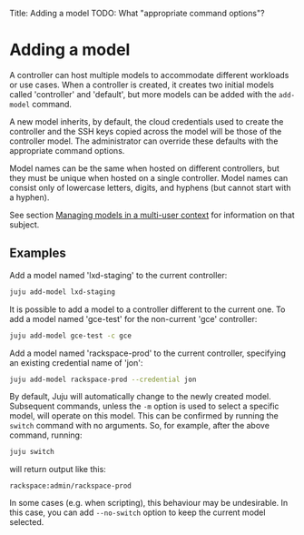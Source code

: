 Title: Adding a model
TODO:  What "appropriate command options"?

# Adding a model

A controller can host multiple models to accommodate different workloads or use
cases. When a controller is created, it creates two initial models called
'controller' and 'default', but more models can be added with the `add-model`
command.

A new model inherits, by default, the cloud credentials used to create the
controller and the SSH keys copied across the model will be those of the
controller model. The administrator can override these defaults with the
appropriate command options.

Model names can be the same when hosted on different controllers, but they must
be unique when hosted on a single controller. Model names can consist only of
lowercase letters, digits, and hyphens (but cannot start with a hyphen).

See section [Managing models in a multi-user context][multiuser-models] for
information on that subject.

## Examples

Add a model named 'lxd-staging' to the current controller:

```bash
juju add-model lxd-staging
```

It is possible to add a model to a controller different to the current one. To
add a model named 'gce-test' for the non-current 'gce' controller:

```bash
juju add-model gce-test -c gce 
```

Add a model named 'rackspace-prod' to the current controller, specifying an
existing credential name of 'jon':

```bash
juju add-model rackspace-prod --credential jon
```

By default, Juju will automatically change to the newly created model.
Subsequent commands, unless the `-m` option is used to select a specific model,
will operate on this model. This can be confirmed by running the `switch`
command with no arguments. So, for example, after the above command, running:

```bash
juju switch
```

will return output like this:

```no-highlight
rackspace:admin/rackspace-prod
```

In some cases (e.g. when scripting), this behaviour may be undesirable. In this
case, you can add `--no-switch` option to keep the current model selected.


<!-- LINKS -->

[multiuser-models]: ./multiuser.md#managing-models-in-a-multi-user-context

